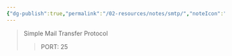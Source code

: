 ```yaml
---
{"dg-publish":true,"permalink":"/02-resources/notes/smtp/","noteIcon":"","updated":"2024-08-26T21:36:10.000+02:00"}
---
```


>Simple Mail Transfer Protocol
>> PORT: 25